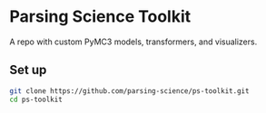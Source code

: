# Parsing Science Toolkit

A repo with custom PyMC3 models, transformers, and visualizers.

## Set up
```sh
git clone https://github.com/parsing-science/ps-toolkit.git
cd ps-toolkit
```

